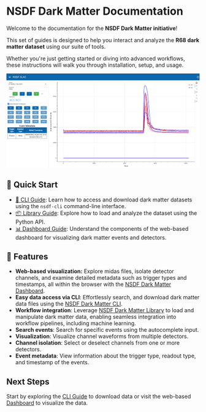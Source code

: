 # NSDF Dark Matter Documentation

Welcome to the documentation for the **NSDF Dark Matter initiative**!

This set of guides is designed to help you interact and analyze the **R68 dark matter dataset** using our suite of tools.

Whether you're just getting started or diving into advanced workflows, these instructions will walk you through installation, setup, and usage.

![Channel Dashboard](./assets/dashboard/slacdashboard.png)

## 🚀 Quick Start

- [🔧 CLI Guide](./cli.md): Learn how to access and download dark matter datasets using the `nsdf-cli` command-line interface.
- [📦 Library Guide](./library.md): Explore how to load and analyze the dataset using the Python API.
- [📊 Dashboard Guide](./dashboard.md): Understand the components of the web-based dashboard for visualizing dark matter events and detectors.

## 🧰 Features

- **Web-based visualization:** Explore midas files, isolate detector channels, and examine detailed metadata such as trigger types and timestamps, all within the browser with the [NSDF Dark Matter Dashboard](https://services.nationalsciencedatafabric.org/darkmatter).
- **Easy data access via CLI**: Effortlessly search, and download dark matter data files using the [NSDF Dark Matter CLI](./cli.md).
- **Workflow integration**: Leverage [NSDF Dark Matter Library](./library.md) to load and manipulate dark matter data, enabling seamless integration into workflow pipelines, including machine learning.
- **Search events**: Search for specific events using the autocomplete input.
- **Visualization**: Visualize channel waveforms from multiple detectors.
- **Channel isolation**: Select or deselect channels from one or more detectors.
- **Event metadata**: View information about the trigger type, readout type, and timestamp of the events.

## Next Steps

Start by exploring the [CLI Guide](./cli.md) to download data or visit the web-based [Dashboard](https://services.nationalsciencedatafabric.org/darkmatter)
to visualize the data.
